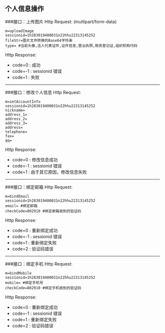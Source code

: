 个人信息操作
---
###接口：上传图片
Http Request: (multipart/form-data)

```
m=uploadImage
sessionid=1h283019400031n22hhu22313145252
fileStr=图片文件转换的Base64字符串
type= #当前头像,法人代表证件,证件信息,营业执照,税务登记证,组织机构代码
```

Http Response:

- code=0 : 成功
- code=-1 : sessionid 错误
- code=1 : 失败

---
###接口：修改个人信息
Http Request:

```
m=setAccountInfo
sessionid=1h283019400031n22hhu22313145252
nickname=
address_1=
address_2=
address_3=
address=
telephone=
fax=
qq=
```

Http Response:

- code=0 : 修改信息成功
- code=-1 : sessionid 错误
- code=1 : 由于其它原因，修改信息失败

---
###接口：绑定邮箱
Http Request: 

```
m=bindEmail
sessionid=1h283019400031n22hhu22313145252
email= #绑定邮箱
checkCode=802910 #绑定邮箱收到的验证码
```
Http Response:  

- code=0 : 重新绑定成功
- code=-1 : sessionid 错误
- code=1 : 重新绑定失败
- code=2 : 验证码错误

---
###接口：绑定手机
Http Request: 

```
m=bindMobile
sessionid=1h283019400031n22hhu22313145252
mobile= #绑定手机号
checkCode=802910 #绑定手机收到的验证码
```

Http Response:

- code=0 : 重新绑定成功
- code=-1 : sessionid 错误
- code=1 : 重新绑定失败
- code=2 : 验证码错误
